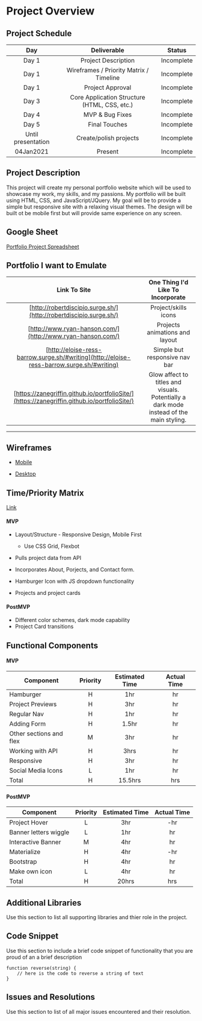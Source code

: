 # Project Overview

## Project Schedule

|  Day | Deliverable | Status
|:----:|:---:|:---:|
|Day 1| Project Description | Incomplete|
|Day 1| Wireframes / Priority Matrix / Timeline | Incomplete|
|Day 1| Project Approval| Incomplete|
|Day 3| Core Application Structure (HTML, CSS, etc.) | Incomplete|
|Day 4| MVP & Bug Fixes | Incomplete|
|Day 5| Final Touches | Incomplete|
|Until presentation| Create/polish projects| Incomplete|
|04Jan2021| Present | Incomplete|

## Project Description

This project will create my personal portfolio website which will be  used to showcase my work, my skills, and my passions. My portfolio will be built using HTML, CSS, and JavaScript/JQuery. My goal will be to provide a simple but responsive site with a relaxing visual themes. The design will be built ot be mobile first but will provide same experience on any screen.  

## Google Sheet

[Portfolio Project Spreadsheet](https://docs.google.com/spreadsheets/d/1JQe3WnWfyv0d4VWgn05YJ9coxAwbORPnEsrYjcAJqgI/edit?usp=sharing) 

## Portfolio I want to Emulate

Link To Site  | One Thing I'd Like To Incorporate | 
|:-------------:|:-------------------------------:|
|[http://robertdiscipio.surge.sh/](http://robertdiscipio.surge.sh/) | Project/skills icons |
|[http://www.ryan-hanson.com/](http://www.ryan-hanson.com/)| Projects animations and layout|
| [http://eloise-ress-barrow.surge.sh/#writing](http://eloise-ress-barrow.surge.sh/#writing) | Simple but responsive nav bar
| [https://zanegriffin.github.io/portfolioSite/](https://zanegriffin.github.io/portfolioSite/)| Glow affect to titles and visuals. Potentially a dark mode instead of the main styling.
---
## Wireframes
 
- [Mobile](hhttps://res.cloudinary.com/duzffhg65/image/upload/v1608510148/PXL_20201220_234648912_vk0hqd.jpg)

- [Desktop](https://res.cloudinary.com/duzffhg65/image/upload/v1608510142/PXL_20201221_000914766_yygu5b.jpg)

## Time/Priority Matrix 
[Link](hhttps://res.cloudinary.com/duzffhg65/image/upload/v1608520400/Time_Priority_Matrix_jumefi.pdf)
 
#### MVP
- Layout/Structure - Responsive Design, Mobile First

	* Use CSS Grid, Flexbot

- Pulls project data from API
- Incorporates About, Porjects, and Contact form.
- Hamburger Icon with JS dropdown functionality
- Projects and project cards

#### PostMVP 
- Different color schemes, dark mode capability
- Project Card transitions

## Functional Components

#### MVP

| Component | Priority | Estimated Time | Actual Time |
| --- | :---: |  :---: | :---: | 
| Hamburger | H | 1hr | hr |
| Project Previews | H | 3hr | hr |
| Regular Nav | H | 1hr | hr |  
| Adding Form | H | 1.5hr|  hr | 
| Other sections and flex| M | 3hr | hr|
| Working with API | H | 3hrs|  hr | 
| Responsive | H | 3hr | hr | hr |
| Social Media Icons | L | 1hr |  hr |
| Total | H | 15.5hrs| hrs |
#### PostMVP
| Component | Priority | Estimated Time | Actual Time |
| --- | :---: |  :---: | :---: | 
| Project Hover | L | 3hr | -hr | hr |
| Banner letters wiggle | L | 1hr | hr |
| Interactive Banner | M | 4hr | hr |
| Materialize | H | 4hr | -hr | hr |
| Bootstrap | H | 4hr | hr |
| Make own icon | L | 4hr | hr |
| Total | H | 20hrs| hrs |
## Additional Libraries
 Use this section to list all supporting libraries and thier role in the project. 
## Code Snippet
Use this section to include a brief code snippet of functionality that you are proud of an a brief description  
```
function reverse(string) {
	// here is the code to reverse a string of text
}
```
## Issues and Resolutions
 Use this section to list of all major issues encountered and their resolution.